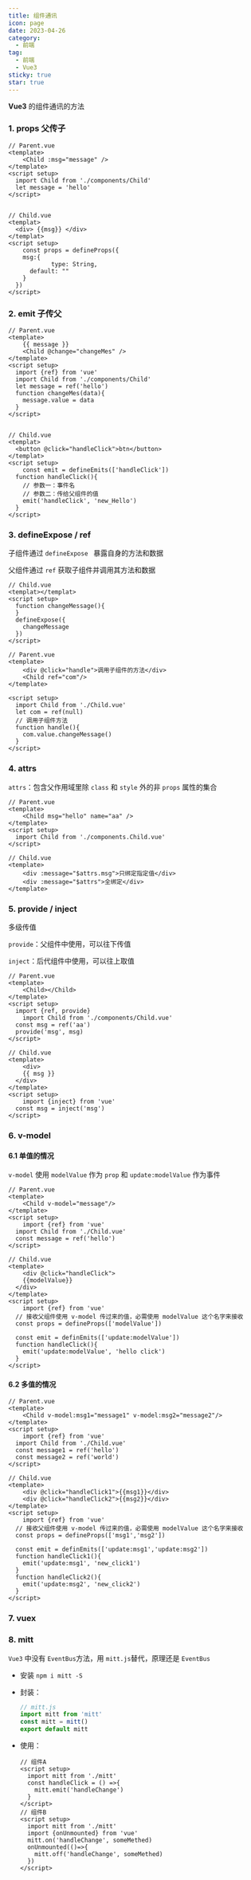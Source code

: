 ```yaml
---
title: 组件通讯
icon: page
date: 2023-04-26
category:
  - 前端
tag:
  - 前端
  - Vue3
sticky: true
star: true
---
```


**Vue3** 的组件通讯的方法

<!-- more -->

### 1. props 父传子

```vue
// Parent.vue
<template>
	<Child :msg="message" />
</template>
<script setup>
  import Child from './components/Child'
  let message = 'hello'
</script>


// Child.vue
<templat>
  <div> {{msg}} </div>
</templat>
<script setup>
	const props = defineProps({
    msg:{
			type: String,
      default: ""
    }
  })
</script>
```

### 2. emit 子传父

```vue
// Parent.vue
<template>
	{{ message }}
	<Child @change="changeMes" />
</template>
<script setup>
  import {ref} from 'vue'
  import Child from './components/Child'
  let message = ref('hello')
  function changeMes(data){
    message.value = data
  }
</script>


// Child.vue
<templat>
  <button @click="handleClick">btn</button>
</templat>
<script setup>
	const emit = defineEmits(['handleClick'])
  function handleClick(){
    // 参数一：事件名
    // 参数二：传给父组件的值
    emit('handleClick', 'new_Hello')
  }
</script>
```

### 3. defineExpose / ref

子组件通过 `defineExpose ` 暴露自身的方法和数据

父组件通过 `ref` 获取子组件并调用其方法和数据

```vue
// Child.vue
<templat></templat>
<script setup>
  function changeMessage(){
  }
  defineExpose({
    changeMessage
  })
</script>

// Parent.vue
<template>
	<div @click="handle">调用子组件的方法</div>
	<Child ref="com"/>
</template>

<script setup>
  import Child from './Child.vue'
  let com = ref(null)
  // 调用子组件方法
  function handle(){
    com.value.changeMessage()
  }
</script>
```

### 4. attrs

`attrs`：包含父作用域里除 `class` 和 `style` 外的非 `props` 属性的集合

```vue
// Parent.vue
<template>
	<Child msg="hello" name="aa" />
</template>
<script setup>
  import Child from './components.Child.vue'
</script>

// Child.vue
<template>
	<div :message="$attrs.msg">只绑定指定值</div>
	<div :message="$attrs">全绑定</div>
</template>
```

### 5. provide / inject

多级传值

`provide`：父组件中使用，可以往下传值

`inject`：后代组件中使用，可以往上取值

```vue
// Parent.vue
<template>
	<Child></Child>
</template>
<script setup>
  import {ref, provide}
	import Child from './components/Child.vue'
  const msg = ref('aa')
  provide('msg', msg)
</script>

// Child.vue
<template>
	<div>
    {{ msg }}
  </div>
</template>
<script setup>
	import {inject} from 'vue'
  const msg = inject('msg')
</script>
```

### 6. v-model

#### 6.1 单值的情况

`v-model` 使用 `modelValue` 作为 `prop` 和 `update:modelValue` 作为事件

```vue
// Parent.vue
<template>
	<Child v-model="message"/>
</template>
<script setup>
	import {ref} from 'vue'
  import Child from './Child.vue'
  const message = ref('hello')
</script>

// Child.vue
<template>
	<div @click="handleClick">
    {{modelValue}}
  </div>
</template>
<script setup>
	import {ref} from 'vue'
  // 接收父组件使用 v-model 传过来的值，必需使用 modelValue 这个名字来接收
  const props = defineProps(['modelValue'])
  
  const emit = definEmits(['update:modelValue'])
  function handleClick(){
    emit('update:modelValue', 'hello click')
  }
</script>
```



#### 6.2 多值的情况

```vue
// Parent.vue
<template>
	<Child v-model:msg1="message1" v-model:msg2="message2"/>
</template>
<script setup>
	import {ref} from 'vue'
  import Child from './Child.vue'
  const message1 = ref('hello')
  const message2 = ref('world')
</script>

// Child.vue
<template>
	<div @click="handleClick1">{{msg1}}</div>
	<div @click="handleClick2">{{msg2}}</div>
</template>
<script setup>
	import {ref} from 'vue'
  // 接收父组件使用 v-model 传过来的值，必需使用 modelValue 这个名字来接收
  const props = defineProps(['msg1','msg2'])
  
  const emit = definEmits(['update:msg1','update:msg2'])
  function handleClick1(){
    emit('update:msg1', 'new_click1')
  }
  function handleClick2(){
    emit('update:msg2', 'new_click2')
  }
</script>
```

### 7. vuex

### 8. mitt

`Vue3` 中没有 `EventBus`方法，用 `mitt.js`替代，原理还是 `EventBus`

- 安装 `npm i mitt -S`

- 封装：

  ```js
  // mitt.js
  import mitt from 'mitt'
  const mitt = mitt()
  export default mitt
  ```

- 使用：

  ```vue
  // 组件A
  <script setup>
  	import mitt from './mitt'
    const handleClick = () =>{
      mitt.emit('handleChange')
    }
  </script>
  // 组件B
  <script setup>
  	import mitt from './mitt'
    import {onUnmounted} from 'vue'
    mitt.on('handleChange', someMethed)
    onUnmounted(()=>{
      mitt.off('handleChange', someMethed)
    })
  </script>
  ```

  
